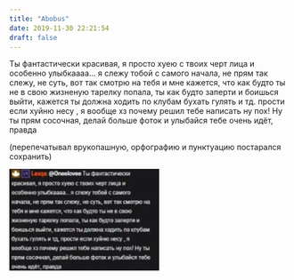 ```yaml
---
title: "Abobus"
date: 2019-11-30 22:21:54
draft: false
---
```


Ты фантастически красивая, я просто хуею с твоих черт лица и особенно улыбкаааа... я слежу тобой с самого начала, не прям так слежу, не суть, вот так смотрю на тебя и мне кажется, что как будто ты не в свою жизненую тарелку попала, ты как будто заперти и боишься выйти, кажется ты должна ходить по клубам бухать гулять и тд. прости если хуйню несу , я вообще хз почему решил тебе написать ну пох! Ну ты прям сосочная, делай больше фоток и улыбайся тебе очень идёт, правда

(перепечатывал врукопашную, орфографию и пунктуацию постарался сохранить)

![](/img/vk/JyNGTJIETGg.jpg)
